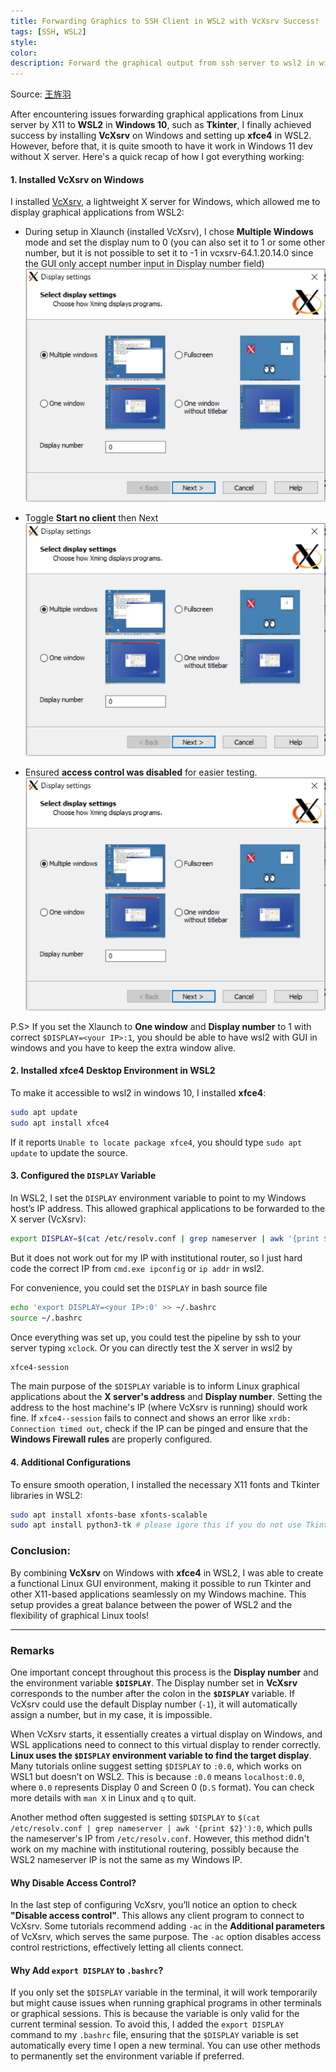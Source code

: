```yaml
---
title: Forwarding Graphics to SSH Client in WSL2 with VcXsrv Success!
tags: [SSH, WSL2]
style: 
color: 
description: Forward the graphical output from ssh server to wsl2 in windows 10
---
```


Source: [王旌羽](https://www.cnblogs.com/KylinBlog/p/16588037.html)

After encountering issues forwarding graphical applications from Linux server by X11 to **WSL2** in **Windows 10**, such as **Tkinter**, I finally achieved success by installing **VcXsrv** on Windows and setting up **xfce4** in WSL2. However, before that, it is quite smooth to have it work in Windows 11 dev without X server. Here's a quick recap of how I got everything working:

#### 1. Installed VcXsrv on Windows
I installed [VcXsrv](https://sourceforge.net/projects/vcxsrv/), a lightweight X server for Windows, which allowed me to display graphical applications from WSL2:
- During setup in Xlaunch (installed VcXsrv), I chose **Multiple Windows** mode and set the display num to 0 (you can also set it to 1 or some other number, but it is not possible to set it to -1 in vcxsrv-64.1.20.14.0 since the GUI only accept number input in Display number field)
![image](https://github.com/n7729697/n7729697.github.io/blob/master/files/Xlaunch1.png)

- Toggle **Start no client** then Next
![image](https://github.com/n7729697/n7729697.github.io/blob/master/files/Xlaunch1.png)

- Ensured **access control was disabled** for easier testing.
![image](https://github.com/n7729697/n7729697.github.io/blob/master/files/Xlaunch1.png)

P.S> If you set the Xlaunch to **One window** and **Display number** to 1 with correct `$DISPLAY=<your IP>:1`, you should be able to have wsl2 with GUI in windows and you have to keep the extra window alive.

#### 2. Installed xfce4 Desktop Environment in WSL2
To make it accessible to wsl2 in windows 10, I installed **xfce4**:
```bash
sudo apt update
sudo apt install xfce4
```
If it reports `Unable to locate package xfce4`, you should type `sudo apt update` to update the source.

#### 3. Configured the `DISPLAY` Variable
In WSL2, I set the `DISPLAY` environment variable to point to my Windows host’s IP address. This allowed graphical applications to be forwarded to the X server (VcXsrv):
```bash
export DISPLAY=$(cat /etc/resolv.conf | grep nameserver | awk '{print $2}'):0
```
But it does not work out for my IP with institutional router, so I just hard code the correct IP from `cmd.exe ipconfig` or `ip addr` in wsl2.

For convenience, you could set the `DISPLAY` in bash source file
```bash
echo 'export DISPLAY=<your IP>:0' >> ~/.bashrc
source ~/.bashrc
```

Once everything was set up, you could test the pipeline by ssh to your server typing `xclock`. Or you can directly test the X server in wsl2 by
```bash
xfce4-session
```

The main purpose of the `$DISPLAY` variable is to inform Linux graphical applications about the **X server's address** and **Display number**. Setting the address to the host machine's IP (where VcXsrv is running) should work fine. If `xfce4--session` fails to connect and shows an error like `xrdb: Connection timed out`, check if the IP can be pinged and ensure that the **Windows Firewall rules** are properly configured.

#### 4. Additional Configurations
To ensure smooth operation, I installed the necessary X11 fonts and Tkinter libraries in WSL2:
```bash
sudo apt install xfonts-base xfonts-scalable
sudo apt install python3-tk # please igore this if you do not use Tkinter
```

### Conclusion:
By combining **VcXsrv** on Windows with **xfce4** in WSL2, I was able to create a functional Linux GUI environment, making it possible to run Tkinter and other X11-based applications seamlessly on my Windows machine. This setup provides a great balance between the power of WSL2 and the flexibility of graphical Linux tools!

---

### Remarks

One important concept throughout this process is the **Display number** and the environment variable **`$DISPLAY`**. The Display number set in **VcXsrv** corresponds to the number after the colon in the **`$DISPLAY`** variable. If VcXsrv could use the default Display number (`-1`), it will automatically assign a number, but in my case, it is impossible.

When VcXsrv starts, it essentially creates a virtual display on Windows, and WSL applications need to connect to this virtual display to render correctly. **Linux uses the `$DISPLAY` environment variable to find the target display**. Many tutorials online suggest setting `$DISPLAY` to `:0.0`, which works on WSL1 but doesn’t on WSL2. This is because `:0.0` means `localhost:0.0`, where `0.0` represents Display 0 and Screen 0 (`D.S` format). You can check more details with `man X` in Linux and `q` to quit.

Another method often suggested is setting `$DISPLAY` to `$(cat /etc/resolv.conf | grep nameserver | awk '{print $2}'):0`, which pulls the nameserver's IP from `/etc/resolv.conf`. However, this method didn't work on my machine with institutional routering, possibly because the WSL2 nameserver IP is not the same as my Windows IP.

#### Why Disable Access Control?

In the last step of configuring VcXsrv, you’ll notice an option to check **"Disable access control"**. This allows any client program to connect to VcXsrv. Some tutorials recommend adding `-ac` in the **Additional parameters** of VcXsrv, which serves the same purpose. The `-ac` option disables access control restrictions, effectively letting all clients connect.

#### Why Add `export DISPLAY` to `.bashrc`?

If you only set the `$DISPLAY` variable in the terminal, it will work temporarily but might cause issues when running graphical programs in other terminals or graphical sessions. This is because the variable is only valid for the current terminal session. To avoid this, I added the `export DISPLAY` command to my `.bashrc` file, ensuring that the `$DISPLAY` variable is set automatically every time I open a new terminal. You can use other methods to permanently set the environment variable if preferred.